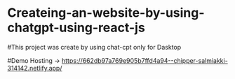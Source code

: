 # Createing-an-website-by-using-chatgpt-using-react-js
#This project was create by using chat-cpt only for Dasktop

#Demo Hosting -> https://662db97a769e905b7ffd4a94--chipper-salmiakki-314142.netlify.app/
